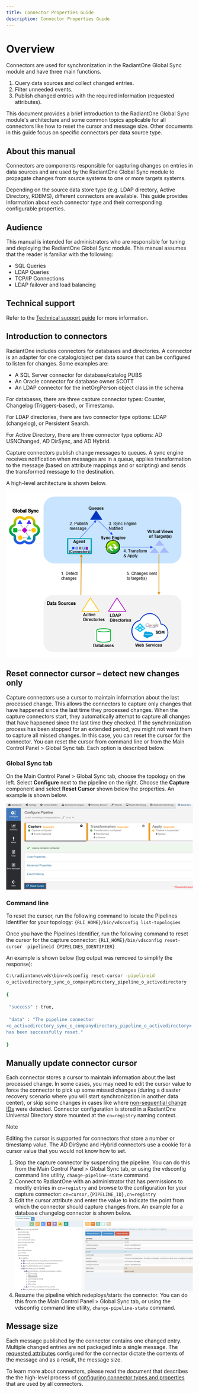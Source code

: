 ```yaml
---
title: Connector Properties Guide
description: Connector Properties Guide
---
```


# Overview

Connectors are used for synchronization in the RadiantOne Global Sync module and have three main functions.

1. Query data sources and collect changed entries.
1. Filter unneeded events.
1. Publish changed entries with the required information (requested attributes).

This document provides a brief introduction to the RadiantOne Global Sync module's architecture and some common topics applicable for all connectors like how to reset the cursor and message size. Other documents in this guide focus on specific connectors per data source type.

## About this manual

Connectors are components responsible for capturing changes on entries in data sources and are used by the RadiantOne Global Sync module to propagate changes from source systems to one or more targets systems.

Depending on the source data store type (e.g. LDAP directory, Active Directory, RDBMS), different connectors are available. This guide provides information about each connector type and their corresponding configurable properties.

## Audience

This manual is intended for administrators who are responsible for tuning and deploying the RadiantOne Global Sync module. This manual assumes that the reader is familiar with the following:

- SQL Queries
- LDAP Queries
- TCP/IP Connections
- LDAP failover and load balancing

## Technical support

Refer to the [Technical support guide](../common-info/technical-support.md) for more information.

## Introduction to connectors

RadiantOne includes connectors for databases and directories. A connector is an adapter for one catalog/object per data source that can be configured to listen for changes. Some examples are:

- A SQL Server connector for database/catalog PUBS
- An Oracle connector for database owner SCOTT
- An LDAP connector for the inetOrgPerson object class in the schema

For databases, there are three capture connector types: Counter, Changelog (Triggers-based), or Timestamp.

For LDAP directories, there are two connector type options: LDAP (changelog), or Persistent Search.

For Active Directory, there are three connector type options: AD USNChanged, AD DirSync, and AD Hybrid.

Capture connectors publish change messages to queues. A sync engine receives notification when messages are in a queue, applies transformation to the message (based on attribute mappings and or scripting) and sends the transformed message to the destination.

A high-level architecture is shown below.

![A flow chart of high level architecture](media/image1.png)

## Reset connector cursor – detect new changes only

Capture connectors use a cursor to maintain information about the last processed change. This allows the connectors to capture only changes that have happened since the last time they processed changes. When the capture connectors start, they automatically attempt to capture all changes that have happened since the last time they checked. If the synchronization process has been stopped for an extended period, you might not want them to capture all missed changes. In this case, you can reset the cursor for the connector. You can reset the cursor from command line or from the Main Control Panel > Global Sync tab. Each option is described below.

### Global Sync tab

On the Main Control Panel > Global Sync tab, choose the topology on the left. Select **Configure** next to the pipeline on the right. Choose the **Capture** component and select **Reset Cursor** shown below the properties. An example is shown below.

![The Reset Cursor option in the Global Sync tab of the Main Control Panel](media/image2.png)

### Command line

To reset the cursor, run the following command to locate the Pipelines Identifier for your topology: `{RLI_HOME}/bin/vdsconfig list-topologies`

Once you have the Pipelines Identifier, run the following command to reset the cursor for the capture connector: `{RLI_HOME}/bin/vdsconfig reset-cursor -pipelineid {PIPELINES_IDENTIFIER}`

An example is shown below (log output was removed to simplify the response):

```sh
C:\radiantone\vds\bin>vdsconfig reset-cursor -pipelineid
o_activedirectory_sync_o_companydirectory_pipeline_o_activedirectory

{

 "success" : true,

 "data" : "The pipeline connector
<o_activedirectory_sync_o_companydirectory_pipeline_o_activedirectory>
has been successfully reset."

}
```

## Manually update connector cursor

Each connector stores a cursor to maintain information about the last processed change. In some cases, you may need to edit the cursor value to force the connector to pick up some missed changes (during a disaster recovery scenario where you will start synchronization in another data center), or skip some changes in cases like where [non-sequential change IDs](database-timestamp-connector.md#force-sequential-counters) were detected. Connector configuration is stored in a RadiantOne Universal Directory store mounted at the `cn=registry` naming context.

>[!note]
>Editing the cursor is supported for connectors that store a number or timestamp value. The AD DirSync and Hybrid connectors use a cookie for a cursor value that you would not know how to set.

1. Stop the capture connector by suspending the pipeline. You can do this from the Main Control Panel > Global Sync tab, or using the vdsconfig command line utility, `change-pipeline-state` command.
1. Connect to RadiantOne with an administrator that has permissions to modify entries in `cn=registry` and browse to the configuration for your capture connector: `cn=cursor,{PIPELINE_ID},cn=registry`
1. Edit the cursor attribute and enter the value to indicate the point from which the connector should capture changes from. An example for a database changelog connector is shown below.
    ![Example of Database Changelog Connector Cursor Settings](media/image3.png)
1. Resume the pipeline which redeploys/starts the connector. You can do this from the Main Control Panel > Global Sync tab, or using the vdsconfig command line utility, `change-pipeline-state` command.

## Message size

Each message published by the connector contains one changed entry. Multiple changed entries are not packaged into a single message. The [requested attributes](configure-connector-types-and-properties.md#request-all-attributes) configured for the connector dictate the contents of the message and as a result, the message size.

To learn more about connectors, please read the document that describes the the high-level process of [configuring connector types and properties](configure-connector-types-and-properties.md) that are used by all connectors.
